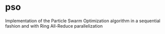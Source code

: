 # pso
Implementation of the Particle Swarm Optimization algorithm in a sequential fashion and with Ring All-Reduce parallelization
